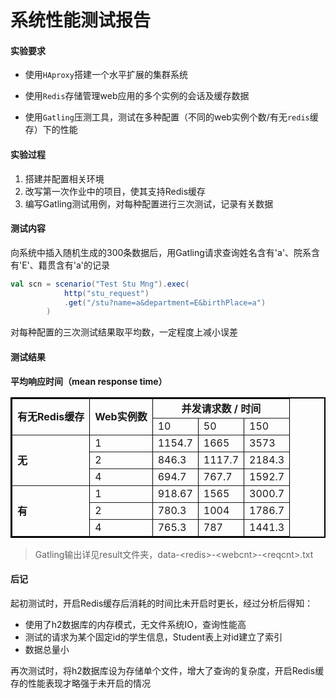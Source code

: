 # 系统性能测试报告

#### 实验要求

+ 使用`HAproxy`搭建一个水平扩展的集群系统
+ 使用`Redis`存储管理web应用的多个实例的会话及缓存数据

+ 使用`Gatling`压测工具，测试在多种配置（不同的web实例个数/有无`redis`缓存）下的性能



#### 实验过程

1. 搭建并配置相关环境
2. 改写第一次作业中的项目，使其支持Redis缓存
3. 编写Gatling测试用例，对每种配置进行三次测试，记录有关数据



#### 测试内容

向系统中插入随机生成的300条数据后，用Gatling请求查询姓名含有'a'、院系含有'E'、籍贯含有'a'的记录

```scala
val scn = scenario("Test Stu Mng").exec(
            http("stu_request")
            .get("/stu?name=a&department=E&birthPlace=a")
        )
```

对每种配置的三次测试结果取平均数，一定程度上减小误差



#### 测试结果

**平均响应时间（mean response time）**

<table border="2" bordercolor="black">  
        <tr>  
            <td rowspan="2"><b><center>有无Redis缓存</b></td>  
            <td rowspan="2"><b><center>Web实例数</b></td>  
            <td colspan="3"><b><center>并发请求数 / 时间</b></td> 
        </tr>  
        <tr>  
            <td>10</td> 
            <td>50</td>  
            <td>150</td>  
        </tr>  
        <tr>  
            <td rowspan="3"><b>无</b></td>
            <td>1</td>
            <td>1154.7</td> 
            <td>1665</td> 
            <td>3573</td> 
        </tr>  
        <tr>  
            <td>2</td>
            <td>846.3</td> 
            <td>1117.7</td> 
            <td>2184.3</td> 
        </tr>
        <tr>  
            <td>4</td>
            <td>694.7</td> 
            <td>767.7</td> 
            <td>1592.7</td> 
        </tr>
        <tr>  
            <td rowspan="3"><b>有</b></td>
            <td>1</td>
            <td>918.67</td> 
            <td>1565</td> 
            <td>3000.7</td> 
        </tr>  
        <tr>  
            <td>2</td>
            <td>780.3</td> 
            <td>1004</td> 
            <td>1786.7</td>
        </tr>
        <tr>  
            <td>4</td>
            <td>765.3</td> 
            <td>787</td> 
            <td>1441.3</td> 
        </tr>  
    </table>  

> Gatling输出详见result文件夹，data-\<redis\>-\<webcnt\>-\<reqcnt\>.txt



#### 后记

起初测试时，开启Redis缓存后消耗的时间比未开启时更长，经过分析后得知：

+ 使用了h2数据库的内存模式，无文件系统IO，查询性能高
+ 测试的请求为某个固定id的学生信息，Student表上对id建立了索引
+ 数据总量小

再次测试时，将h2数据库设为存储单个文件，增大了查询的复杂度，开启Redis缓存的性能表现才略强于未开启的情况